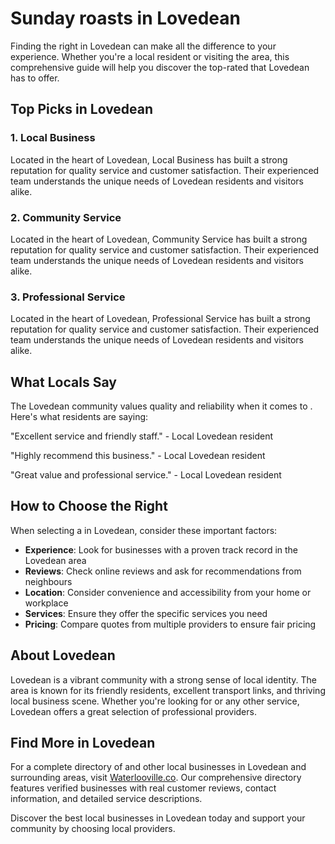 # Sunday roasts in Lovedean

Finding the right  in Lovedean can make all the difference to your experience. Whether you're a local resident or visiting the area, this comprehensive guide will help you discover the top-rated  that Lovedean has to offer.

## Top Picks in Lovedean

### 1. Local Business
Located in the heart of Lovedean, Local Business has built a strong reputation for quality service and customer satisfaction. Their experienced team understands the unique needs of Lovedean residents and visitors alike.

### 2. Community Service
Located in the heart of Lovedean, Community Service has built a strong reputation for quality service and customer satisfaction. Their experienced team understands the unique needs of Lovedean residents and visitors alike.

### 3. Professional Service
Located in the heart of Lovedean, Professional Service has built a strong reputation for quality service and customer satisfaction. Their experienced team understands the unique needs of Lovedean residents and visitors alike.

## What Locals Say

The Lovedean community values quality and reliability when it comes to . Here's what residents are saying:

"Excellent service and friendly staff." - Local Lovedean resident

"Highly recommend this business." - Local Lovedean resident

"Great value and professional service." - Local Lovedean resident

## How to Choose the Right 

When selecting a  in Lovedean, consider these important factors:

- **Experience**: Look for businesses with a proven track record in the Lovedean area
- **Reviews**: Check online reviews and ask for recommendations from neighbours
- **Location**: Consider convenience and accessibility from your home or workplace
- **Services**: Ensure they offer the specific services you need
- **Pricing**: Compare quotes from multiple providers to ensure fair pricing

## About Lovedean

Lovedean is a vibrant community with a strong sense of local identity. The area is known for its friendly residents, excellent transport links, and thriving local business scene. Whether you're looking for  or any other service, Lovedean offers a great selection of professional providers.

## Find More  in Lovedean

For a complete directory of  and other local businesses in Lovedean and surrounding areas, visit [Waterlooville.co](https://waterlooville.co). Our comprehensive directory features verified businesses with real customer reviews, contact information, and detailed service descriptions.

Discover the best local businesses in Lovedean today and support your community by choosing local providers.

